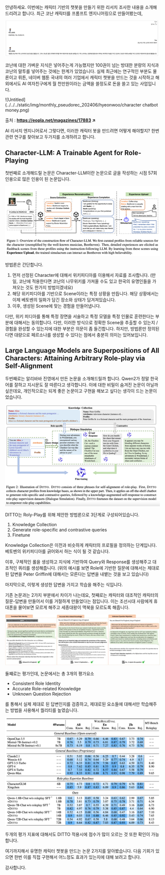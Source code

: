안녕하세요. 이번에는 캐릭터 기반의 챗봇을 만들기 위한 리서치 조사한 내용을 소개해드리려고 합니다. 최근 코난 캐릭터를 프롬프트 엔지니어링으로 만들어봤는데, 

![Untitled](../../../static/img/monthly_pseudorec_202406/hyeonwoo/recent_conan.png)

코난에 대한 가벼운 지식은 넣어주는게 가능했지만 100권이 넘는 방대한 분량의 지식과 코난의 말투를 넣어주는 것에는 한계가 있었습니다. 실제 최근에는 연구적인 부분도 물론이고 뤼튼, 네이버 웹툰 국내의 여러 기업에서 캐릭터 챗봇을 만드는 것을 시작하고 해외에서도 AI 여자친구에게 월 천만원이라는 금액을 쓸정도로 돈을 쓸고 있는 사업입니다. 

![Untitled](../../../static/img/monthly_pseudorec_202406/hyeonwoo/character chatbot money.png)

출처 : <a href="https://eopla.net/magazines/17883" target="_blank" style="text-decoration: underline;">**https://eopla.net/magazines/17883 ↗**</a>

AI 리서치 엔지니어로서 그렇다면, 이러한 캐릭터 봇을 만드려면 어떻게 해야할지? 한번 관련 연구를 찾아보고 두가지를 소개하려고 합니다. 

## Character-LLM: A Trainable Agent for Role-Playing

첫번째로 소개해드릴 논문은 Character-LLM이란 논문으로 글을 작성하는 시점 57회 인용으로 많은 인용이 된 논문입니다. 

![Untitled](../../../static/img/monthly_pseudorec_202406/hyeonwoo/character_llm.png)

방법론은 간단합니다. 

1. 먼저 선정된 Character에 대해서 위키피디아를 이용해서 자료를 조사합니다. (만일, 코난에 적용한다면 코난의 나무위키를 가져올 수도 있고 한국의 유명인들을 가져오는 것도 한가지 방법이겠네요) 
2. 해당 위키피디아를 기반으로 Scene이라는 특정 상황을 만듭니다. 해당 상황에서는 이제 베토벤의 일화가 담긴 장소와 상태가 담겨져있습니다. 
3. 이후, 생성된 Scene에 맞는 경험을 만들어냅니다. 

다만, 위키 피디아를 통해 특정 장면을 서술하고 특정 모델을 특정 인물로 훈련한다는 부분에 대해서는 동의합니다. 다만, 이러한 방식으로 정확한 Scene을 추출할 수 있는지 / 경험을 완성할 수 있는지에 대한 부분은 의문이 좀 들긴합니다. 하지만, 방법론만 정의된다면 대량으로 페르소나를 생성할 수 있다는 점에서 충분히 의미는 있어보입니다. 

## **Large Language Models are Superpositions of All Characters: Attaining Arbitrary Role-play via Self-Alignment**

두번째로는 알리바바 진영에서 만든 논문을 소개해드릴까 합니다. Qwen2가 정말 한국어를 잘하고 지시문도 잘 따른다고 생각합니다. 이에 대한 비밀이 숨겨진 논문이 아닐까 싶은데요, 개인적으로는 되게 좋은 논문이고 구현을 해보고 싶다는 생각이 드는 논문이었습니다. 

![Untitled](../../../static/img/monthly_pseudorec_202406/hyeonwoo/ditto.png)

DITTO는 Roly-Play를 위해 제안한 방법론으로 3단계로 구성되어있습니다. 

1. Knowledge Collection 
2. Generate role-specific and contrastive queries
3. Finetune 

Knowledge Collection은 이전과 비슷하게 캐릭터의 프로필을 정의하는 단계입니다. 베토벤의 위키피디아를 긁어와서 하는 식이 될 것 같습니다. 

이후, 구체적인 롤을 생성하고 지식에 기반하여 Query와 Response를 생성해주고 대조적인 쿼리를 생성해줍니다. (위의 예시를 보면 Role에 기반한 질문에 대해서는 제대로된 답변을 Peter Griffin에 대해서는 모른다는 답변을 내뱉는 것을 보고 있습니다) 

마지막으로, 이렇게 생성한 답변을 가지고 학습을 해주는 식입니다. 

기존 논문과는 2가지 부분에서 차이가 나는데요, 첫째로는 캐릭터와 대조적인 캐릭터의 질문-답변을 만들어서 이를 거절하게 만들었다는 점입니다. 이는 조선시대 사람에게 휴대폰을 물어보면 모르게 해주고 세종대왕이 맥북을 모르도록 해줍니다. 

![Untitled](../../../static/img/monthly_pseudorec_202406/hyeonwoo/ditto_training.png)

둘쨰로는 평가인데, 논문에서는 총 3개의 평가요소 

- Consistent Role Identity
- Accurate Role-related Knowledge
- Unknown Question Rejection

를 통해서 실제 제대로 된 답변인지를 검증하고, 제대로된 요소들에 대해서만 학습해주는 방법을 사용해서 퀄리티를 높였습니다. 

![Untitled](../../../static/img/monthly_pseudorec_202406/hyeonwoo/ditto_performance.png)

두개의 평가 지표에 대해서도 DITTO 적용시에 점수가 많이 오르는 것 또한 확인이 가능합니다. 

여기까지해서 유명한 캐릭터 챗봇을 만드는 논문 2가지를 알아봤습니다. 다음 기회가 있으면 한번 이를 직접 구현해서 어느정도 효과가 있는지에 대해 보려고 합니다. 

감사합니다.